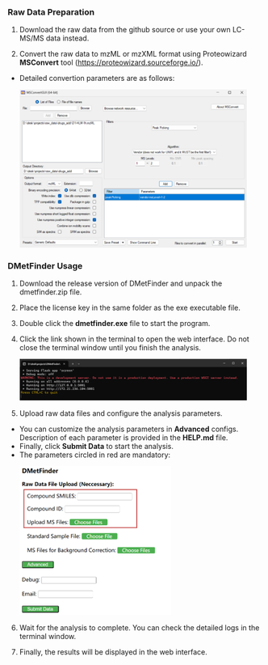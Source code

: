 ### Raw Data Preparation
1. Download the raw data from the github source or use your own LC-MS/MS data instead.

2. Convert the raw data to mzML or mzXML format using Proteowizard **MSConvert** tool (https://proteowizard.sourceforge.io/).
* Detailed convertion parameters are as follows:
<br><p><img src="img/msconvert.png" alt="msconvert" width="450">

### DMetFinder Usage
1. Download the release version of DMetFinder and unpack the dmetfinder.zip file.

2. Place the license key in the same folder as the exe executable file.

3. Double click the **dmetfinder.exe** file to start the program.

4. Click the link shown in the terminal to open the web interface. Do not close the terminal window until you finish the analysis.
<br><p><img src="img/terminal.png" alt="terminal" width="450">

5. Upload raw data files and configure the analysis parameters.
* You can customize the analysis parameters in **Advanced** configs. Description of each parameter is provided in the **HELP.md** file.
* Finally, click **Submit Data** to start the analysis.
* The parameters circled in red are mandatory:
<br><p><img src="img/web_interface.png" alt="webinterface" width="300">

6. Wait for the analysis to complete. You can check the detailed logs in the terminal window.

7. Finally, the results will be displayed in the web interface.